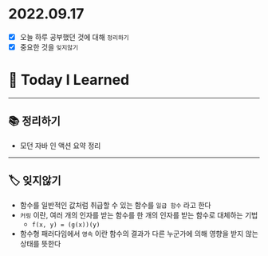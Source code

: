 # 2022.09.17

- [x]  오늘 하루 공부했던 것에 대해 `정리하기`
- [x]  중요한 것을 `잊지않기`

# 🚩 Today I Learned

---

## 📚 정리하기

- 모던 자바 인 액션 요약 정리

---

## 🏷 잊지않기

- 함수를 일반적인 값처럼 취급할 수 있는 함수를 `일급 함수` 라고 한다
- `커링` 이란, 여러 개의 인자를 받는 함수를 한 개의 인자를 받는 함수로 대체하는 기법
    - `f(x, y) = (g(x))(y)`
- 함수형 패러다임에서 `영속` 이란 함수의 결과가 다른 누군가에 의해 영향을 받지 않는 상태를 뜻한다